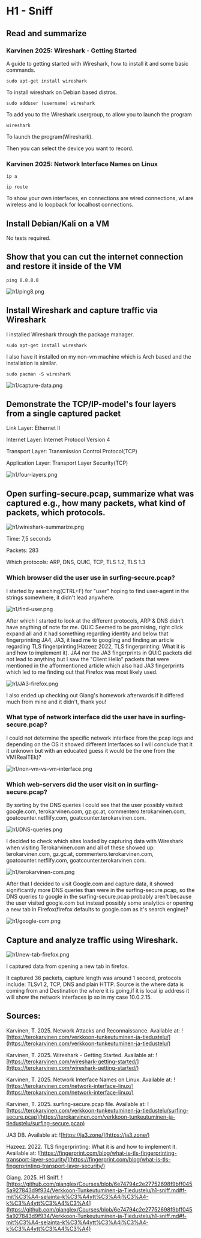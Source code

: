 # H1 - Sniff

## Read and summarize

### Karvinen 2025: Wireshark - Getting Started

A guide to getting started with Wireshark, how to install it and some basic commands.

	sudo apt-get install wireshark

To install wireshark on Debian based distros.

	sudo adduser (username) wireshark

To add you to the Wireshark usergroup, to allow you to launch the program

	wireshark

To launch the program(Wireshark).

Then you can select the device you want to record.

### Karvinen 2025: Network Interface Names on Linux

	ip a

	ip route

To show your own interfaces, en connections are wired connections, wl are wireless and lo loopback for localhost connections.

## Install Debian/Kali on a VM

No tests required.

## Show that you can cut the internet connection and restore it inside of the VM

	ping 8.8.8.8

![h1/ping8.png](h1/ping8.png)

## Install Wireshark and capture traffic via Wireshark

I installed Wireshark through the package manager.

	sudo apt-get install wireshark

I also have it installed on my non-vm machine which is Arch based and the installation is similar.

	sudo pacman -S wireshark

![h1/capture-data.png](h1/capture-data.png)

## Demonstrate the TCP/IP-model's four layers from a single captured packet

Link Layer: Ethernet II

Internet Layer: Internet Protocol Version 4

Transport Layer: Transmission Control Protocol(TCP)

Application Layer: Transport Layer Security(TCP)

![h1/four-layers.png](h1/four-layers.png)

## Open surfing-secure.pcap, summarize what was captured e.g., how many packets, what kind of packets, which protocols.

![h1/wireshark-summarize.png](h1/wireshark-summarize.png)

Time: 7,5 seconds

Packets: 283

Which protocols: ARP, DNS, QUIC, TCP, TLS 1.2, TLS 1.3

### Which browser did the user use in surfing-secure.pcap?

I started by searching(CTRL+F) for "user" hoping to find user-agent in the strings somewhere, it didn't lead anywhere.

![h1/find-user.png](h1/find-user.png)

After which I started to look at the different protocols, ARP & DNS didn't have anything of note for me. QUIC Seemed to be promising, right click expand all and it had something regarding identity and below that fingerprinting JA4, JA3, it lead me to googling and finding an article regarding TLS fingerprinting(Hazeez 2022, TLS fingerprinting: What it is and how to implement it). JA4 nor the JA3 fingerprints in QUIC packets did not lead to anything but I saw the "Client Hello" packets that were mentioned in the afformentioned article which also had JA3 fingerprints which led to me finding out that Firefox was most likely used.

![h1/JA3-firefox.png](h1/JA3-firefox.png)

I also ended up checking out Giang's homework afterwards if it differed much from mine and it didn't, thank you! 

### What type of network interface did the user have in surfing-secure.pcap?

I could not determine the specific network interface from the pcap logs and depending on the OS it showed different Interfaces so I will conclude that it it unknown but with an educated guess it would be the one from the VM(RealTEk)?

![h1/non-vm-vs-vm-interface.png](h1/non-vm-vs-vm-interface.png)

### Which web-servers did the user visit on in surfing-secure.pcap?

By sorting by the DNS queries I could see that the user possibly visited: google.com, terokarvinen.com, gz.gc.at, commentero.terokarvinen.com, goatcounter.netflify.com,  goatcounter.terokarvinen.com.

![h1/DNS-queries.png](h1/DNS-queries.png)

I decided to check which sites loaded by capturing data with Wireshark when visiting Terokarvinen.com and all of these showed up: terokarvinen.com, gz.gc.at, commentero.terokarvinen.com, goatcounter.netflify.com,  goatcounter.terokarvinen.com.

![h1/terokarvinen-com.png](h1/terokarvinen-com.png)

After that I decided to visit Google.com and capture data, it showed significantly more DNS queries than were in the surfing-secure.pcap, so the DNS queries to google in the surfing-secure.pcap probably aren't because the user visited google.com but instead possibly some analytics or opening a new tab in Firefox(firefox defaults to google.com as it's search engine)?

![h1/google-com.png](h1/google-com.png)
 
## Capture and analyze traffic using Wireshark.

![h1/new-tab-firefox.png](h1/new-tab-firefox.png)

I captured data from opening a new tab in firefox.

It captured 36 packets, capture length was around 1 second, protocols include: TLSv1.2, TCP, DNS and plain HTTP. Source is the where data is coming from and Destination the where it is going,if it is local ip address it will show the network interfaces ip so in my case 10.0.2.15. 

## Sources:

Karvinen, T. 2025. Network Attacks and Reconnaissance. Available at: ![https://terokarvinen.com/verkkoon-tunkeutuminen-ja-tiedustelu/](https://terokarvinen.com/verkkoon-tunkeutuminen-ja-tiedustelu/)

Karvinen, T. 2025. Wireshark - Getting Started. Available at: ![https://terokarvinen.com/wireshark-getting-started/](https://terokarvinen.com/wireshark-getting-started/)

Karvinen, T. 2025. Network Interface Names on Linux. Available at: ![https://terokarvinen.com/network-interface-linux/](https://terokarvinen.com/network-interface-linux/)

Karvinen, T. 2025. surfing-secure.pcap file. Available at: ![https://terokarvinen.com/verkkoon-tunkeutuminen-ja-tiedustelu/surfing-secure.pcap](https://terokarvinen.com/verkkoon-tunkeutuminen-ja-tiedustelu/surfing-secure.pcap)

JA3 DB. Available at: ![https://ja3.zone/](https://ja3.zone/)

Hazeez. 2022. TLS fingerprinting: What it is and how to implement it. Available at: ![https://fingerprint.com/blog/what-is-tls-fingerprinting-transport-layer-security/](https://fingerprint.com/blog/what-is-tls-fingerprinting-transport-layer-security/)

Giang. 2025. H1 Sniff. ![https://github.com/gianglex/Courses/blob/6e74794c2e27752698f9bff0455a927843d9f934/Verkkoon-Tunkeutuminen-ja-Tiedustelu/h1-sniff.md#f-mit%C3%A4-selainta-k%C3%A4ytt%C3%A4j%C3%A4-k%C3%A4ytt%C3%A4%C3%A4](https://github.com/gianglex/Courses/blob/6e74794c2e27752698f9bff0455a927843d9f934/Verkkoon-Tunkeutuminen-ja-Tiedustelu/h1-sniff.md#f-mit%C3%A4-selainta-k%C3%A4ytt%C3%A4j%C3%A4-k%C3%A4ytt%C3%A4%C3%A4)
